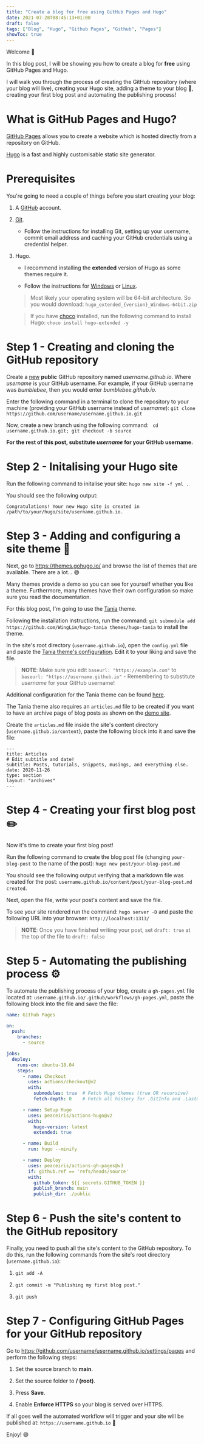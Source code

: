 ```yaml
---
title: "Create a blog for free using GitHub Pages and Hugo"
date: 2021-07-28T08:45:13+01:00
draft: false
tags: ["Blog", "Hugo", "Github Pages", "Github", "Pages"]
showToc: true
---
```


Welcome :wave:

In this blog post, I will be showing you how to create a blog for **free** using GitHub Pages and Hugo.

I will walk you through the process of creating the GitHub repository (where your blog will live), creating your Hugo site, adding a theme to your blog :art:, creating your first blog post and automating the publishing process!

# What is GitHub Pages and Hugo?

[GitHub Pages](https://pages.github.com/) allows you to create a website which is hosted directly from a repository on GitHub.

[Hugo](https://gohugo.io/) is a fast and highly customisable static site generator.

# Prerequisites

You're going to need a couple of things before you start creating your blog:

1. A [GitHub](https://github.com/signup) account.

2. [Git](https://docs.github.com/en/get-started/quickstart/set-up-git#setting-up-git).

    - Follow the instructions for installing Git, setting up your username, commit email address and caching your GitHub credentials using a credential helper.

3. Hugo.

    - I recommend installing the **extended** version of Hugo as some themes require it.

    - Follow the instructions for [Windows](https://gohugo.io/getting-started/installing/#windows) or [Linux](https://gohugo.io/getting-started/installing/#binary-cross-platform).

    > Most likely your operating system will be 64-bit architecture. So you would download: `hugo_extended_{version}_Windows-64bit.zip`

    > If you have [choco](https://chocolatey.org/) installed, run the following command to install Hugo: `choco install hugo-extended -y`

# Step 1 - Creating and cloning the GitHub repository

Create a [new](https://github.com/new) **public** GitHub repository named *username.github.io*. Where *username* is your GitHub username. For example, if your GitHub username was *bumblebee*, then you would enter *bumblebee.github.io*.

Enter the following command in a terminal to clone the repository to your machine (providing your GitHub username instead of *username*): `git clone https://github.com/username/username.github.io.git`

Now, create a new branch using the following command: ` cd username.github.io.git; git checkout -b source`

**For the rest of this post, substitute *username* for your GitHub username.**

# Step 2 - Initalising your Hugo site

Run the following command to initalise your site: `hugo new site -f yml .`

You should see the following output:

`Congratulations! Your new Hugo site is created in /path/to/your/hugo/site/username.github.io.`

# Step 3 - Adding and configuring a site theme 🎨

Next, go to https://themes.gohugo.io/ and browse the list of themes that are available. There are a lot... :smile:

Many themes provide a demo so you can see for yourself whether you like a theme. Furthermore, many themes have their own configuration so make sure you read the documentation.

For this blog post, I'm going to use the [Tania](https://themes.gohugo.io/hugo-tania/) theme.

Following the installation instructions, run the command: `git submodule add https://github.com/WingLim/hugo-tania themes/hugo-tania` to install the theme.

In the site's root directory (`username.github.io`), open the `config.yml` file and paste the [Tania theme's configuration](https://raw.githubusercontent.com/WingLim/hugo-tania/main/exampleSite/config.yaml). Edit it to your liking and save the file.

> **NOTE**: Make sure you edit `baseurl: "https://example.com"` to `baseurl: "https://username.github.io"` - Remembering to substitute *username* for your GitHub username!

Additional configuration for the Tania theme can be found [here](https://github.com/WingLim/hugo-tania#configuration).

The Tania theme also requires an `articles.md` file to be created if you want to have an archive page of blog posts as shown on the [demo site](https://hugo-tania.netlify.app/articles/).

Create the `articles.md` file inside the site's content directory (`username.github.io/content`), paste the following block into it and save the file:

```
---
title: Articles
# Edit subtitle and date!
subtitle: Posts, tutorials, snippets, musings, and everything else.
date: 2020-11-26
type: section
layout: "archives"
---
```

# Step 4 - Creating your first blog post :pencil2:

Now it's time to create your first blog post!

Run the following command to create the blog post file (changing `your-blog-post` to the name of the post): `hugo new post/your-blog-post.md`

You should see the following output verifying that a markdown file was created for the post: `username.github.io/content/post/your-blog-post.md created`.

Next, open the file, write your post's content and save the file.

To see your site rendered run the command: `hugo server -D` and paste the following URL into your browser: `http://localhost:1313/`

> **NOTE**: Once you have finished writing your post, set `draft: true` at the top of the file to `draft: false`

# Step 5 - Automating the publishing process ⚙️

To automate the publishing process of your blog, create a `gh-pages.yml` file located at: `username.github.io/.github/workflows/gh-pages.yml`, paste the following block into the file and save the file:

```yaml
name: Github Pages

on:
  push:
    branches:
      - source

jobs:
  deploy:
    runs-on: ubuntu-18.04
    steps:
      - name: Checkout
        uses: actions/checkout@v2
        with:
          submodules: true  # Fetch Hugo themes (true OR recursive)
          fetch-depth: 0    # Fetch all history for .GitInfo and .Lastmod

      - name: Setup Hugo
        uses: peaceiris/actions-hugo@v2
        with:
          hugo-version: latest
          extended: true

      - name: Build
        run: hugo --minify

      - name: Deploy
        uses: peaceiris/actions-gh-pages@v3
        if: github.ref == 'refs/heads/source'
        with:
          github_token: ${{ secrets.GITHUB_TOKEN }}
          publish_branch: main
          publish_dir: ./public
```

# Step 6 - Push the site's content to the GitHub repository

Finally, you need to push all the site's content to the GitHub repository. To do this, run the following commands from the site's root directory (`username.github.io`):

1. `git add -A`

2. `git commit -m "Publishing my first blog post."`

3. `git push`

# Step 7 - Configuring GitHub Pages for your GitHub repository

Go to https://github.com/username/username.github.io/settings/pages and perform the following steps:

1. Set the source branch to **main**.

2. Set the source folder to **/ (root)**.

3. Press **Save**.

4. Enable **Enforce HTTPS** so your blog is served over HTTPS.

If all goes well the automated workflow will trigger and your site will be published at: `https://username.github.io` :tada:

Enjoy! :smile:
